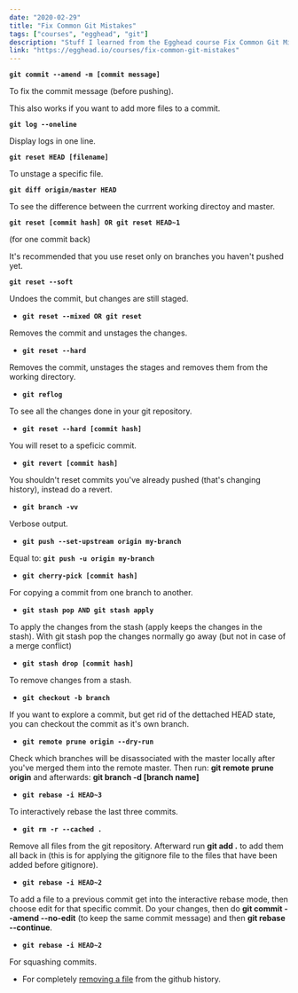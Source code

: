 ```yaml
---
date: "2020-02-29"
title: "Fix Common Git Mistakes"
tags: ["courses", "egghead", "git"]
description: "Stuff I learned from the Egghead course Fix Common Git Mistakes"
link: "https://egghead.io/courses/fix-common-git-mistakes"
---
```


**`git commit --amend -m [commit message]`**

To fix the commit message (before pushing).

This also works if you want to add more files to a commit.

**`git log --oneline`**

Display logs in one line.

**`git reset HEAD [filename]`**

To unstage a specific file.

**`git diff origin/master HEAD`**

To see the difference between the currrent working directoy and master.

**`git reset [commit hash] OR git reset HEAD~1`**

(for one commit back)

It's recommended that you use reset only on branches you haven't pushed yet.

**`git reset --soft`**

Undoes the commit, but changes are still staged.

- **`git reset --mixed OR git reset`**

Removes the commit and unstages the changes.

- **`git reset --hard`**

Removes the commit, unstages the stages and removes them from the working directory.

- **`git reflog`**

To see all the changes done in your git repository.

- **`git reset --hard [commit hash]`**

You will reset to a speficic commit.

- **`git revert [commit hash]`**

You shouldn't reset commits you've already pushed (that's changing history), instead do a revert.

- **`git branch -vv`**

Verbose output.

- **`git push --set-upstream origin my-branch`**

Equal to: **`git push -u origin my-branch`**

- **`git cherry-pick [commit hash]`**

For copying a commit from one branch to another.

- **`git stash pop AND git stash apply`**

To apply the changes from the stash (apply keeps the changes in the stash). With git stash pop the changes normally go away (but not in case of a merge conflict)

- **`git stash drop [commit hash]`**

To remove changes from a stash.

- **`git checkout -b branch`**

If you want to explore a commit, but get rid of the dettached HEAD state, you can checkout the commit as it's own branch.

- **`git remote prune origin --dry-run`**

Check which branches will be disassociated with the master locally after you've merged them into the remote master. Then run: **git remote prune origin** and afterwards: **git branch -d [branch name]**

- **`git rebase -i HEAD~3`**

To interactively rebase the last three commits.

- **`git rm -r --cached .`**

Remove all files from the git repository. Afterward run **git add .** to add them all back in (this is for applying the gitignore file to the files that have been added before gitignore).

- **`git rebase -i HEAD~2`**

To add a file to a previous commit get into the interactive rebase mode, then choose edit for that specific commit. Do your changes, then do **git commit --amend --no-edit** (to keep the same commit message) and then **git rebase --continue**.

- **`git rebase -i HEAD~2`**

For squashing commits.

- For completely [removing a file](https://help.github.com/en/github/authenticating-to-github/removing-sensitive-data-from-a-repository) from the github history.
